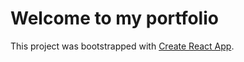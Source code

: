 # Welcome to my portfolio

This project was bootstrapped with [Create React App](https://github.com/facebook/create-react-app).

